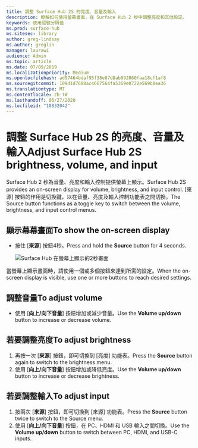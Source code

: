 ```yaml
---
title: 調整 Surface Hub 2S 的亮度、音量及輸入
description: 瞭解如何使用螢幕畫面，在 Surface Hub 2 秒中調整亮度和其他設定。
keywords: 使用逗號分隔值
ms.prod: surface-hub
ms.sitesec: library
author: greg-lindsay
ms.author: greglin
manager: laurawi
audience: Admin
ms.topic: article
ms.date: 07/09/2019
ms.localizationpriority: Medium
ms.openlocfilehash: ad97464bdaf95f38e87d8ab992860faa18cf1af8
ms.sourcegitcommit: 109d1d7608ac4667564fa5369e8722e569b8ea36
ms.translationtype: MT
ms.contentlocale: zh-TW
ms.lasthandoff: 06/27/2020
ms.locfileid: "10832042"
---
```

# <span data-ttu-id="6f85e-104">調整 Surface Hub 2S 的亮度、音量及輸入</span><span class="sxs-lookup"><span data-stu-id="6f85e-104">Adjust Surface Hub 2S brightness, volume, and input</span></span>

<span data-ttu-id="6f85e-105">Surface Hub 2 秒為音量、亮度和輸入控制提供螢幕上顯示。</span><span class="sxs-lookup"><span data-stu-id="6f85e-105">Surface Hub 2S provides an on-screen display for volume, brightness, and input control.</span></span> <span data-ttu-id="6f85e-106">[來源] 按鈕的作用是切換鍵，以在音量、亮度及輸入控制功能表之間切換。</span><span class="sxs-lookup"><span data-stu-id="6f85e-106">The Source button functions as a toggle key to switch between the volume, brightness, and input control menus.</span></span>

## <span data-ttu-id="6f85e-107">顯示幕幕畫面</span><span class="sxs-lookup"><span data-stu-id="6f85e-107">To show the on-screen display</span></span>

- <span data-ttu-id="6f85e-108">按住 [**來源**] 按鈕4秒。</span><span class="sxs-lookup"><span data-stu-id="6f85e-108">Press and hold the **Source** button for 4 seconds.</span></span>

  ![Surface Hub 在螢幕上顯示的2秒畫面](images/sh2-onscreen-display.png)<br>

 <span data-ttu-id="6f85e-110">當螢幕上顯示畫面時，請使用一個或多個按鈕來達到所需的設定。</span><span class="sxs-lookup"><span data-stu-id="6f85e-110">When the on-screen display is visible, use one or more buttons to reach desired settings.</span></span>
 
## <span data-ttu-id="6f85e-111">調整音量</span><span class="sxs-lookup"><span data-stu-id="6f85e-111">To adjust volume</span></span>

- <span data-ttu-id="6f85e-112">使用 [**向上/向下音量**] 按鈕增加或減少音量。</span><span class="sxs-lookup"><span data-stu-id="6f85e-112">Use the **Volume up/down** button to increase or decrease volume.</span></span>

## <span data-ttu-id="6f85e-113">若要調整亮度</span><span class="sxs-lookup"><span data-stu-id="6f85e-113">To adjust brightness</span></span>

1. <span data-ttu-id="6f85e-114">再按一次 [**來源**] 按鈕，即可切換到 [亮度] 功能表。</span><span class="sxs-lookup"><span data-stu-id="6f85e-114">Press the **Source** button again to switch to the brightness menu.</span></span>
2. <span data-ttu-id="6f85e-115">使用 [**向上/向下音量**] 按鈕增加或降低亮度。</span><span class="sxs-lookup"><span data-stu-id="6f85e-115">Use the **Volume up/down** button to increase or decrease brightness.</span></span>

## <span data-ttu-id="6f85e-116">若要調整輸入</span><span class="sxs-lookup"><span data-stu-id="6f85e-116">To adjust input</span></span>

1. <span data-ttu-id="6f85e-117">按兩次 [**來源**] 按鈕，即可切換到 [來源] 功能表。</span><span class="sxs-lookup"><span data-stu-id="6f85e-117">Press the **Source** button twice to switch to the Source menu.</span></span>
2. <span data-ttu-id="6f85e-118">使用 [**向上/向下音量**] 按鈕，在 PC、HDMI 和 USB 輸入之間切換。</span><span class="sxs-lookup"><span data-stu-id="6f85e-118">Use the **Volume up/down** button to switch between PC, HDMI, and USB-C inputs.</span></span>
